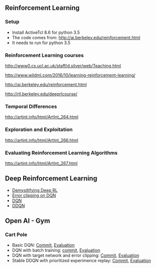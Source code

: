 ## Reinforcement Learning
### Setup
* Install ActiveTcl 8.6 for python 3.5
* The code comes from: http://ai.berkeley.edu/reinforcement.html
* It needs to run for python 3.5

### Reinforcement Learning courses
<http://www0.cs.ucl.ac.uk/staff/d.silver/web/Teaching.html>

<http://www.wildml.com/2016/10/learning-reinforcement-learning/>

<http://ai.berkeley.edu/reinforcement.html>

<http://rll.berkeley.edu/deeprlcourse/>

### Temporal Differences
<http://artint.info/html/ArtInt_264.html>

### Exploration and Exploitation
<http://artint.info/html/ArtInt_266.html>

### Evaluating Reinforcement Learning Algorithms
<http://artint.info/html/ArtInt_267.html>

## Deep Reinforcement Learning
* [Demysitifying Deep RL](https://www.intelnervana.com/demystifying-deep-reinforcement-learning/)
* [Error clipping on DQN](https://stackoverflow.com/questions/36462962/loss-clipping-in-tensor-flow-on-deepminds-dqn)
* [DQN](https://jaromiru.com/2016/10/21/lets-make-a-dqn-full-dqn/)
* [DDQN](https://jaromiru.com/2016/11/07/lets-make-a-dqn-double-learning-and-prioritized-experience-replay/)

## Open AI - Gym
### Cart Pole
* Basic DQN: [Commit](https://github.com/hsgui/interest-only/commit/819b9a491d78a746a8eec12331b5c74718eb62d7), [Evaluation](https://gym.openai.com/evaluations/eval_ytHZ89GTZaDudD6Hz3gQ)
* DQN with batch training: [commit](https://github.com/hsgui/interest-only/commit/2e96517ae4c64f823208e3b83a7ca5dec1b163c6), [Evaluation](https://gym.openai.com/evaluations/eval_4xNlDFtTzqyDFwyZ2dRdA)
* DQN with target network and error clipping: [Commit](https://github.com/hsgui/interest-only/commit/b72edb82a9881b91a242ed95b9ef80be62c3b9c9), [Evaluation](https://gym.openai.com/evaluations/eval_C3Z8la1MSmANS7ntDJSeQ)
* Stable DDQN with prioritized experimence replay: [Commit](https://github.com/hsgui/interest-only/commit/4721a7cc6e6e64e6e901ba76163aafca8209bc43), [Evaluation](https://gym.openai.com/evaluations/eval_gkvRqPAoTTO9Z2wirXGLtw)